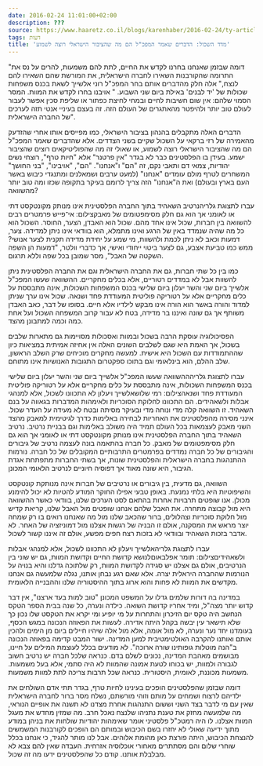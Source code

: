 ```yaml
---
date: 2016-02-24 11:01:00+02:00
description: ???
source: https://www.haaretz.co.il/blogs/karenhaber/2016-02-24/ty-article/0000017f-f8be-d318-afff-fbffa0b30000
tags: דעות
title: 'מדד השכול: הדברים שאמר המפכ"ל הם מה שהציבור הישראלי רוצה לשמוע'
---
```


"דומה שבזמן שאנחנו בחרנו לקדש את החיים, לתת להם משמעות, להרים על נס את התרומה שהקורבנות השאירו לחברה הישראלית, את המורשת שהם השאירו להם לנצח," אלה חלק מהדברים אותם בחר המפכ"ל רוני אלשייך לשאת בכנס משפחות שכולות של 'יד לבנים' באילת ביום שני השבוע. " אויבנו בחרו לקדש את המוות. המסר הסמוי שלהם: אין שום חשיבות לחיים ובמחי לחיצת כפתור או שליפת סכין אפשר לעבור לעולם טוב יותר ולהיפטר מהאתגרים של העולם הזה. זה בעצם בעיניי אנטי תזה לערכים של החברה הישראלית".

הדברים האלה מתקבלים בהנהון בציבור הישראלי, כמו מפייסים אותו אחרי שהזדעק מהאמירה של רזי ברקאי על השכול שקיים בשני הצדדים. אלא שהדברים שאמר המפכ"ל הם מה שהציבור הישראלי רוצה לשמוע, או שאולי זה מה שהפוליטיקאים רוצים שהציבור ישמע. בעידן בו הפלסטינים כבר לא בגדר "אין פרטנר" אלא "חיות טרף", רוצחי נשים יהודיות, צמאי דם ותאבי נקם, זה "הם" ו"אנחנו". "הם", "אויבינו", "בני החושך" המשחרים לטרף מולם עומדים "אנחנו" (למעט ערבים ושמאלנים ומתנגדי כיבוש באשר העם בארץ ובעולם) ואת ה"אנחנו" הזה צריך לרומם בעיקר בתקופה שכזו ומה טוב יותר מהשוואה?

 עברו לתצוגת גלריהנרטיב השאהיד בתוך החברה הפלסטינית אינו מנותק מקונטקסט דתי או לאומני אך הוא גם חלק מסימפטומים של מאבקצילום: אי־פייש פרמטרים רבים להשוואה בין חברות, שכול אינו אחד מהם. שכול הוא האבדן, הצער, החוסר. השכול הוא כל מה שהיה שנמדד באין של הרגע ואינו מתמלא, הוא בוודאי אינו ניתן למדידה. צער, דמעות וכאב לא ניתן לכמת ולהשוות, מי שמע על יחידת מדידה תקנית לצער אנושי? ממש כמו טביעת אצבע, גם לצער ביטוי ייחודי ואישי, אך כדברי וולטר, "דמעות הן השפה השקטה של האבל", מסר שמובן בכל שפה וללא תרגום.

כמו בין כל שתי חברות, גם את החברה הישראלית וגם את החברה הפלסטינית ניתן להשוות אבל לא במדדים רטוריים, אלא בכלים מחקריים. ההשוואה שעשו המפכ"ל אלשייך ביום שני והשר יעלון ביום שלישי בכנס המשפחות השכולות, אינה מתבססת על כלים מחקריים אלא על רטוריקה פוליטית המעודדת פחד ושנאה. שכול אינו ערך שניתן למדוד והורה באשר הוא הורה אינו מבקש לילדיו אלא חיים. בסופו של דבר, כאב האבדן משותף אך גם שונה ואיננו בר מדידה, בטח לא עבור קרוב המשפחה השכול ועל אחת כמה וכמה למתבונן מהצד.

הפסיכולוגיה עוסקת הרבה בשכול ובמוות ואסכולות מסויימות גם מתארות שלבים בשכול, אך האמת היא שגם לשלבים השונים האלה אין אחיזה אמיתית במציאות כיון שההתמודדות עם השכול היא אישית. למעשה מחקרים מוכיחים שרק השלב הראשון, שלב ההלם, הוא בינלאומי וגם בתוכו ספקטרום התגובות האנושיות אינו מתוחם.

 עברו לתצוגת גלריהההשוואה שעשו המפכ"ל אלשייך ביום שני והשר יעלון ביום שלישי בכנס המשפחות השכולות, אינה מתבססת על כלים מחקריים אלא על רטוריקה פוליטית המעודדת פחד ושנאהצילום: רמי שלושאלשייך ויעלון לא התכוונו לשכול, אלא למנהגי אבלות ולשאהידים. הם התכוונו לחלוקת הסוכריות ולאימהות המדברות בגאווה על בנם השאהיד. זו השוואה קלה מדי ונוחה מדי ובעיקר מסיתה ובטח לא מעידה על העדר שכול. אינני מסירה מהפלסטינים את האחריות לבחירה באלימות כדרך לגיטימית למאבק מהצד השני מאבק לעצמאות בכל העולם תמיד היה משולב באלימות וגם בבניית נרטיב. נרטיב השאהיד בתוך החברה הפלסטינית אינו מנותק מקונטקסט דתי או לאומני אך הוא גם חלק מסימפטומים של מאבק. כל חברה בהתאמה בונה לעצמה נרטיב של גיבורים והגיבורים של כל חברה נמדדים בפרמטרים התרבותיים המקובלים של כל חברה. נורמות ההתנהגות בחברה הישראלית והפלסטינית שונות, אך בשתי החברות מתפתחת אגדת הגיבור, היא שונה מאוד אך דפוסיה חיוניים לנרטיב הלאומי המכונן.

השוואה, גם מדעית, בין גיבורים או נרטיבים של חברות אינה מנותקת קונטקסט והשיפוטיות היא בלתי נמנעת. באופן טבעי אפילו החוקר המודע להטיות לא יכול להימנע מכולן. אנו שופטים תרבויות אחרות בהתאם לסט הערכים שלנו, בוודאי כאשר ההשוואה היא מול קבוצה מתחרה. את האבל שלהם אנחנו שופטים מול האבל שלנו, קריאת קדיש מול חלוקת סוכריות וצהלולים, ברור שהכאב שלנו מול מה שאנחנו רואים בו רק שמחה יוצר מראש את המסקנה, אולם זו הבניה של רגשות אצלנו מול דמוניזציה של האחר. לא אדבר בזכות השאהיד ובוודאי לא בזכות רצח חפים מפשע, אולם זה איננו קשור לשכול.

 עברו לתצוגת גלריהאלשייך ויעלון לא התכוונו לשכול, אלא למנהגי אבלות ולשאהידיםצילום: תומר אפלבאוםלנושא קדושת החיים וקדושת המוות, גם יש שוני בין הנרטיבים, אולם גם אצלנו יש סגידה לקדושת המוות, רק שלתוכה גדלנו והיא בנויה על הנורמות שהחברה היראלית יצרה. אלא שאם רגע נבחן אותנו, נגלה שלמעשה גם אנחנו מקדשים את המוות לא פחות והוא ארוג בתוך ההיסטוריה שלנו וההבנייה הלאומית.

במדינה בה דורות שלמים גדלו על המשפט המכונן "טוב למות בעד ארצנו", אין דבר קדוש יותר מצה"ל, ומיד אחריו קדושת השואה. כילדה ונערה, כל שנה בבית הספר הטקס הנחשב היה טקס יום הזיכרון והתחרות על מי יופיע ומי יקרא את הטקסט שלו נכון כך שלא תישאר עין יבשה בקהל היתה אדירה. לעשות את הפאוזה הנכונה במגש הכסף, בעומדנו יחד נער ונערה, לא מול אומה, אלא מול אלה שיהיו חיילים ביום מן הימים ולהכין אותם ואותנו להקרבה האולטימטיבית למען המדינה. ישור המבט קדימה בפאוזה הנכונה ב"הנה מוטלות גופותינו שורה ארוכה". לא מודעים בכלל לעוצמת המילים על חיינו, מבושמים מאהבת המדינה, נכונים לשלם בדם. כנראה שלכל חברה יש נרטיב חשוב לגבורה ולמוות, יש בכוחו לטעת אמונה שהמוות לא היה סתמי, אלא בעל משמעות. משמעות מכוננת, לאומית, היסטורית. כנראה שכל תרבות צריכה לתת למוות משמעות.

דומה שבזמן שהפלסטינים הופכים בעינינו לחיות טרף, בגדר תתי אדם השולחים את ילדיהם לרצוח ושמחים על מותם וזוהי מורשתם, נשלח מסר ברור לחברה הישראלית שאין עם מי לדבר בצד השני וששום התנהגות אחרת מצדנו לא תשנה את אופיים הנוראי, מה שלמעשה מחזק את טענת נתניהו שלנצח נאכל חרב. מה שמזין מחדש את מעגל המוות אצלנו. לו היה רמטכ"ל פלסטיני אומר שאימהות יהודיות שולחות את בניהן במודע מתוך ידיעה שאולי לא יחזרו בשם הכיבוש ובמותם הם הופכים לקורבנות המשמשים להנצחת הכיבוש, היתה פורצת כאן מהומת אלוהים. אבל לנו מותר להגיד, כי אנחנו בכלל שוחרי שלום והם מסתתרים מאחורי אוכלוסיה אזרחית. העבדה שאין להם צבא לא מבלבלת אותנו. קודם כל שהפלסטינים ידעו מה זה שכול.